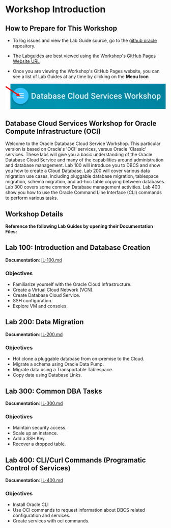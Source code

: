 # Workshop Introduction

## How to Prepare for This Workshop

- To log issues and view the Lab Guide source, go to the [github oracle](https://github.com/oracle/learning-library/tree/master/workshops/dbcs-dbaoci) repository.

- The Labguides are best viewed using the Workshop's [GitHub Pages Website URL](https://oracle.github.io/learning-library/workshops/dbcs-dbaoci/) 

- Once you are viewing the Workshop's GitHub Pages website, you can see a list of Lab Guides at any time by clicking on the **Menu Icon**

![](images/WorkshopMenu.png)  

## Database Cloud Services Workshop for Oracle Compute Infrastructure (OCI)

Welcome to the Oracle Database Cloud Service Workshop. This particular version is based on Oracle's 'OCI' services, versus Oracle 'Classic' services. These labs will give you a basic understanding of the Oracle Database Cloud Service and many of the capabilities around administration and database management. Lab 100 will introduce you to DBCS and show you how to create a Cloud Database. Lab 200 will cover various data migration use cases, including pluggable database migration, tablespace migration, schema migration, and ad-hoc table copying between databases. Lab 300 covers some common Database management activities. Lab 400 show you how to use the Oracle Command Line Interface (CLI) commands to perform various tasks.

## Workshop Details

**Reference the following Lab Guides by opening their Documentation Files:**

## Lab 100: Introduction and Database Creation

**Documentation**: [IL-100.md](IL-100.md)

### Objectives

-	Familiarize yourself with the Oracle Cloud Infrastructure.
-	Create a Virtual Cloud Network (VCN).
-	Create Database Cloud Service.
-   SSH configuration.
-   Explore VM and consoles.

## Lab 200: Data Migration

**Documentation**: [IL-200.md](IL-200.md)

### Objectives

-   Hot clone a pluggable database from on-premise to the Cloud.
-   Migrate a schema using Oracle Data Pump.
-   Migrate data using a Transportable Tablespace.
-   Copy data using Database Links.

## Lab 300: Common DBA Tasks

**Documentation**: [IL-300.md](IL-300.md)

### Objectives

-   Maintain security access.
-   Scale up an instance.
-   Add a SSH Key.
-   Recover a dropped table.

## Lab 400:  CLI/Curl Commands (Programatic Control of Services)

**Documentation**: [IL-400.md](IL-400.md)

### Objectives

- Install Oracle CLI
- Use OCI commands to request information about DBCS related configuration and services.
- Create services with oci commands.

